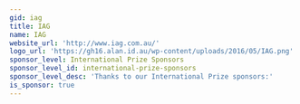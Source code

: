 ```yaml
---
gid: iag
title: IAG
name: IAG
website_url: 'http://www.iag.com.au/'
logo_url: 'https://gh16.alan.id.au/wp-content/uploads/2016/05/IAG.png'
sponsor_level: International Prize Sponsors
sponsor_level_id: international-prize-sponsors
sponsor_level_desc: 'Thanks to our International Prize sponsors:'
is_sponsor: true
---
```

